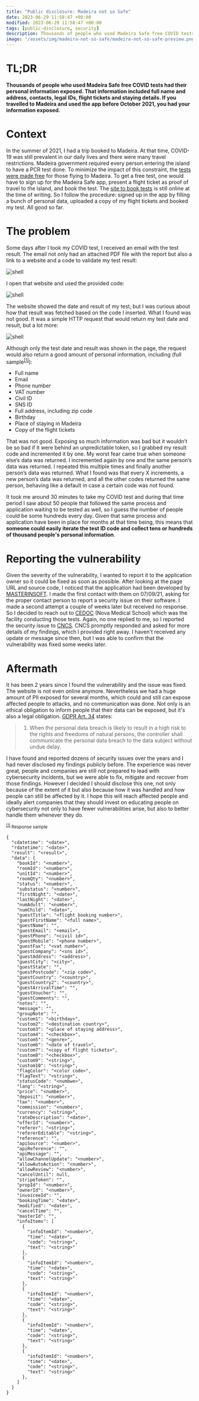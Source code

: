 ```yaml
---
title: "Public disclosure: Madeira not so Safe"
date: 2023-06-29 11:58:47 +00:00
modified: 2023-06-29 11:58:47 +00:00
tags: [public-disclosure, security]
description: Thousands of people who used Madeira Safe free COVID tests had their personal information exposed. That information included full name and address, contacts, legal IDs, flight tickets and staying details.
image: "/assets/img/madeira-not-so-safe/madeira-not-so-safe-preview.png"
---
```


# TL;DR

**Thousands of people who used Madeira Safe free COVID tests had their personal information exposed. That information included full name and address, contacts, legal IDs, flight tickets and staying details. If you travelled to Madeira and used the app before October 2021, you had your information exposed.**

# Context

In the summer of 2021, I had a trip booked to Madeira. At that time, COVID-19 was still prevalent in our daily lives and there were many travel restrictions. Madeira government required every person entering the island to have a PCR test done. To minimize the impact of this constraint, the [tests were made free](https://eco.sapo.pt/2020/07/01/vai-viajar-para-a-madeira-a-partir-de-lisboa-pode-fazer-teste-ao-covid-19-gratuitamente/) for those flying to Madeira. To get a free test, one would have to sign up for the Madeira Safe app, present a flight ticket as proof of travel to the island, and book the test. The [site to book tests](https://cedoc.masterinsoft.com/#/) is still online at the time of writing.
So I follow the procedure: signed up in the app by filling a bunch of personal data, uploaded a copy of my flight tickets and booked my test. All good so far.

# The problem

Some days after I took my COVID test, I received an email with the test result. The email not only had an attached PDF file with the report but also a link to a website and a code to validate my test result:

<img src="/assets/img/madeira-not-so-safe/result_email.png" alt="shell">

I open that website and used the provided code:

<img src="/assets/img/madeira-not-so-safe/result_website.png" alt="shell">

The website showed the date and result of my test, but I was curious about how that result was fetched based on the code I inserted. What I found was not good. It was a simple HTTP request that would return my test date and result, but a lot more:

<img src="/assets/img/madeira-not-so-safe/request.png" alt="shell">

Although only the test date and result was shown in the page, the request would also return a good amount of personal information, including (full sample<sup >[[1]](#sample)</sup>):

- Full name
- Email
- Phone number
- VAT number
- Civil ID
- SNS ID
- Full address, including zip code
- Birthday
- Place of staying in Madeira
- Copy of the flight tickets

That was not good. Exposing so much information was bad but it wouldn’t be so bad if it were behind an unpredictable token, so I grabbed my result code and incremented it by one. My worst fear came true when someone else’s data was returned. I incremented again by one and the same person’s data was returned. I repeated this multiple times and finally another person’s data was returned. What I found was that every X increments, a new person’s data was returned, and all the other codes returned the same person, behaving like a default in case a certain code was not found.

It took me around 30 minutes to take my COVID test and during that time period I saw about 50 people that followed the same process and application waiting to be tested as well, so I guess the number of people could be some hundreds every day. Given that same process and application have been in place for months at that time being, this means that **someone could easily iterate the test ID code and collect tens or hundreds of thousand people's personal information**.

# Reporting the vulnerability

Given the severity of the vulnerability, I wanted to report it to the application owner so it could be fixed as soon as possible. After looking at the page URL and source code, I noticed that the application had been developed by [MASTERINSOFT](https://masterinsoft.com/). I made the first contact with them on 07/09/21, asking for the proper contact person to report a security issue on their software. I made a second attempt a couple of weeks later but received no response. So I decided to reach out to [CEDOC](https://novaresearch.unl.pt/en/organisations/centro-de-estudos-de-doen%C3%A7as-cr%C3%B3nicas-cedoc) (Nova Medical School) which was the facility conducting those tests. Again, no one replied to me, so I reported the security issue to [CNCS](https://www.cncs.gov.pt/).
CNCS promptly responded and asked for more details of my findings, which I provided right away. I haven't received any update or message since then, but I was able to confirm that the vulnerability was fixed some weeks later.

# Aftermath

It has been 2 years since I found the vulnerability and the issue was fixed. The website is not even online anymore. Nevertheless we had a huge amount of PII exposed for several months, which could and still can expose affected people to attacks, and no communication was done. Not only is an ethical obligation to inform people that their data can be exposed, but it's also a legal obligation. [GDPR Art. 34](https://gdpr-info.eu/art-34-gdpr/) states:

> 1. When the personal data breach is likely to result in a high risk to the rights and freedoms of natural persons, the controller shall communicate the personal data breach to the data subject without undue delay.

I have found and reported dozens of security issues over the years and I had never disclosed my findings publicly before. The experience was never great, people and companies are still not prepared to lead with cybersecurity incidents, but we were able to fix, mitigate and recover from those findings. However I decided I should disclose this one, not only because of the extent of it but also because how it was handled and how people can still be affected by it. I hope this will reach affected people and ideally alert companies that they should invest on educating people on cybersecurity not only to have fewer vulnerabilities arise, but also to better handle them whenever they do.

<small id="sample"><sup>[[1]](#sample)</sup> Response sample</small>

```
{
  "cdatetime": "<date>",
  "rdatetime": "<date>",
  "result": "<result>",
  "data": {
    "bookId": "<number>",
    "roomId": "<number>",
    "unitId": "<number>",
    "roomQty": "<number>",
    "status": "<number>",
    "substatus": "<number>",
    "firstNight": "<date>",
    "lastNight": "<date>",
    "numAdult": "<number>",
    "numChild": "<date>",
    "guestTitle": "<flight booking number>",
    "guestFirstName": "<full name>",
    "guestName": "",
    "guestEmail": "<email>",
    "guestPhone": "<civil id>",
    "guestMobile": "<phone number>",
    "guestFax": "<vat number>",
    "guestCompany": "<sns id>",
    "guestAddress": "<address>",
    "guestCity": "<city>",
    "guestState": "",
    "guestPostcode": "<zip code>",
    "guestCountry": "<country>",
    "guestCountry2": "<country>",
    "guestArrivalTime": "",
    "guestVoucher": "",
    "guestComments": "",
    "notes": "",
    "message": "",
    "groupNote": "",
    "custom1": "<birthday>",
    "custom2": "<destination country>",
    "custom3": "<place of staying address>",
    "custom4": "<checkbox>",
    "custom5": "<genre>",
    "custom6": "<date of travel>",
    "custom7": "<copy of flight tickets>",
    "custom8": "<checkbox>",
    "custom9": "<string>",
    "custom10": "<string>",
    "flagColor": "<color code>",
    "flagText": "<string>",
    "statusCode": "<numbwe>",
    "lang": "<string>",
    "price": "<number>",
    "deposit": "<number>",
    "tax": "<number>",
    "commission": "<number>",
    "currency": "<string>",
    "rateDescription": "<date>",
    "offerId": "<number>",
    "referer": "<string>",
    "refererEditable": "<string>",
    "reference": "",
    "apiSource": "<number>",
    "apiReference": "",
    "apiMessage": "",
    "allowChannelUpdate": "<number>",
    "allowAutoAction": "<number>",
    "allowReview": "<number>",
    "cancelUntil": null,
    "stripeToken": "",
    "propId": "<number>",
    "ownerId": "<number>",
    "invoiceeId": "",
    "bookingTime": "<date>",
    "modified": "<date>",
    "cancelTime": "",
    "masterId": "",
    "infoItems": [
      {
        "infoItemId": "<number>",
        "time": "<date>",
        "code": "<string>",
        "text": "<string>"
      },
      {
        "infoItemId": "<number>",
        "time": "<date>",
        "code": "<string>",
        "text": "<string>"
      },
      {
        "infoItemId": "<number>",
        "time": "<date>",
        "code": "<string>",
        "text": "<string>"
      },
      {
        "infoItemId": "<number>",
        "time": "<date>",
        "code": "<string>",
        "text": "<string>"
      },
      {
        "infoItemId": "<number>",
        "time": "<date>",
        "code": "<string>",
        "text": "<string>"
      },
    ]
  }
}
```
